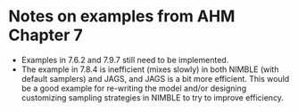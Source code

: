 # Notes on examples from AHM Chapter 7

- Examples in 7.6.2 and 7.9.7 still need to be implemented.
- The example in 7.8.4 is inefficient (mixes slowly) in both NIMBLE (with default samplers) and JAGS, and JAGS is a bit more efficient.  This would be a good example for re-writing the model and/or designing customizing sampling strategies in NIMBLE to try to improve efficiency.
